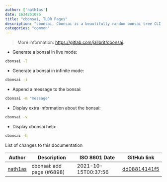 ```yaml
---
author: ['nath1as']
date: 1634251076
title: "cbonsai, TLDR Pages"
description: "cbonsai, Cbonsai is a beautifully random bonsai tree CLI generator."
categories: "common"
---
```

> More information: <https://gitlab.com/jallbrit/cbonsai>.

- Generate a bonsai in live mode:

```bash
cbonsai -l
```

- Generate a bonsai in infinite mode:

```bash
cbonsai -i
```

- Append a message to the bonsai:

```bash
cbonsai -m "message"
```

- Display extra information about the bonsai:

```bash
cbonsai -v
```

- Display cbonsai help:

```bash
cbonsai -h
```
List of changes to this documentation


Author | Description | ISO 8601 Date | GitHub link
------|-----|-----|-----
[nath1as](mailto:n@th1.as) | cbonsai: add page (#6898) | 2021-10-15T00:37:56 | [dd08814141f5](https://github.com/tldr-pages/tldr/commit/dd08814141f593e67f726b9f47d14d1a4a66d1f6)

